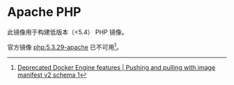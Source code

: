 # Apache PHP

此镜像用于构建低版本（<5.4） PHP 镜像。

官方镜像 [php:5.3.29-apache](https://hub.docker.com/layers/library/php/5.3.29-apache/images/sha256-f2c7c150fd7941a90f9b95777f1af5932ec51babe66f85c0860fea34c042d119) 已不可用[^1]。

[^1]: [Deprecated Docker Engine features | Pushing and pulling with image manifest v2 schema 1](https://docs.docker.com/engine/deprecated/#pushing-and-pulling-with-image-manifest-v2-schema-1)
